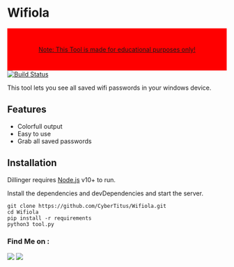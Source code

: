# Wifiola

<div style="background-color:red; text-align:center; vertical-align: middle; padding:40px 0;">
<a href="/donate">Note: This Tool is made for educational purposes only!</a>
</div


[![Build Status](https://travis-ci.org/joemccann/dillinger.svg?branch=master)](https://travis-ci.org/joemccann/dillinger)

This tool lets you see all saved wifi passwords in your windows device.  
## Features
- Colorfull output
- Easy to use
- Grab all saved passwords

## Installation

Dillinger requires [Node.js](https://nodejs.org/) v10+ to run.

Install the dependencies and devDependencies and start the server.

```
git clone https://github.com/CyberTitus/Wifiola.git
cd Wifiola
pip install -r requirements
python3 tool.py
```






### Find Me on :
<p align="left">
  <a href="https://github.com/CyberTitus" target="_blank"><img src="https://img.shields.io/badge/Github-CyberTitus-green?style=for-the-badge&logo=github"></a>
  <a href="https://www.instagram.com/tahmid.rayat" target="_blank"><img src="https://img.shields.io/badge/IG-%40CyberTitus-red?style=for-the-badge&logo=instagram"></a></p> 
